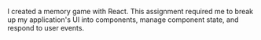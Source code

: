 I created a memory game with React. This assignment required me to break up my application's UI into components, manage component state, and respond to user events.
